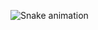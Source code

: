 ![Snake animation](https://github.com/felpsds/felpsds/blob/output/github-contribution-grid-snake.svg)
